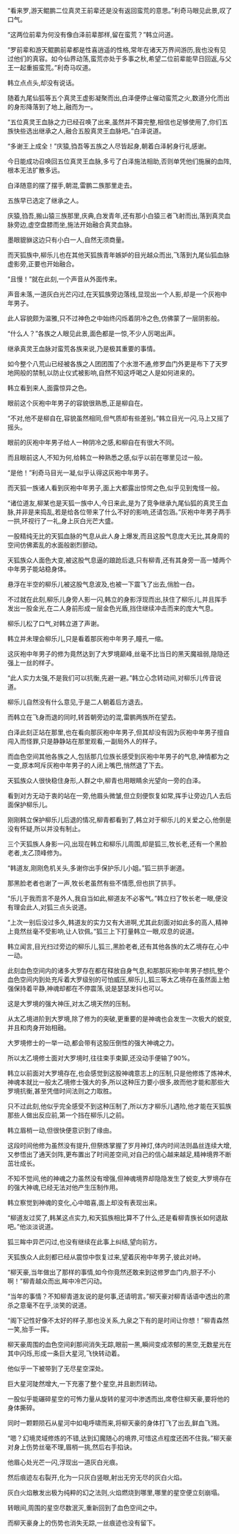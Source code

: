 
“看来罗,游天鲲鹏二位真灵王前辈还是没有返回蛮荒的意思。”利奇马眼见此景,叹了口气。

“这两位前辈为何没有像白泽前辈那样,留在蛮荒？”韩立问道。

“罗前辈和游天鲲鹏前辈都是性喜逍遥的性格,常年在诸天万界间游历,我也没有见过他们的真容。如今仙界动荡,蛮荒亦处于多事之秋,希望二位前辈能早日回返,与父王一起重振蛮荒。”利奇马叹道。

韩立点点头,却没有说话。

随着九尾仙狐等五个真灵王虚影凝聚而出,白泽便停止催动蛮荒之火,数道分化而出的身形降落到了地上,融而为一。

“五位真灵王血脉之力已经召唤了出来,虽然并不算完整,相信也足够使用了,你们五族快些选出继承之人,融合五股真灵王血脉吧。”白泽说道。

“多谢王上成全！”庆猿,驺吾等五族之人尽皆起身,朝着白泽躬身行礼感谢。

今日能成功召唤回五位真灵王血脉,多亏了白泽施法相助,否则单凭他们施展的血阵,根本无法扩散多远。

白泽随意的摆了摆手,朝混,雷鹏二族那里走去。

五族早已选定了继承之人。

庆猿,驺吾,搬山猿三族那里,庆典,白发青年,还有那小白猿三者飞射而出,落到真灵血脉旁边,虚空盘膝而坐,施法开始融合真灵血脉。

墨眼貔貅这边只有小白一人,自然无须商量。

而天狐族中,柳乐儿也在其他天狐族青年嫉妒的目光越众而出,飞落到九尾仙狐血脉虚影旁,正要也开始融合。

“且慢！”就在此刻,一个声音从外面传来。

声音未落,一道灰白光芒闪过,在天狐族旁边落线,显现出一个人影,却是一个灰袍中年男子。

此人容貌颇为温雅,只不过神色之中始终闪烁着阴冷之色,仿佛蒙了一层阴影般。

“什么人？”各族之人眼见此景,面色都是一惊,不少人厉喝出声。

继承真灵王血脉对蛮荒各族来说,乃是极其重要的事情。

如今整个八荒山已经被各族之人团团围了个水泄不通,修罗血门外更是布下了天罗地网般的禁制,以防止仪式被影响,自然不知这呼喝之人是如何进来的。

韩立看到来人,面露惊异之色。

眼前这个灰袍中年男子的容貌很熟悉,正是柳自在。

“不对,他不是柳自在,容貌虽然相同,但气质却有些差别。”韩立目光一闪,马上又摇了摇头。

眼前的灰袍中年男子给人一种阴冷之感,和柳自在有很大不同。

而且眼前这人,不知为何,给韩立一种熟悉之感,似乎以前在哪里见过一般。

“是他！”利奇马目光一凝,似乎认得这灰袍中年男子。

而天狐一族诸人看到灰袍中年男子,面上大都露出惊愕之色,似乎见到鬼怪一般。

“诸位道友,柳某也是天狐一族中人,今日来此,是为了竞争继承九尾仙狐的真灵王血脉,并非是来捣乱,若是给各位带来了什么不好的影响,还请包涵。”灰袍中年男子两手一拱,环视行了一礼,身上灰白光芒大盛。

一股精纯无比的天狐血脉的气息从此人身上爆发,而且这股气息庞大无比,其身周的空间仿佛紊乱的水面般剧烈颤动。

天狐族众人面色大变,被这股气息逼的踉跄后退,只有柳青,还有其身旁一高一矮两个中年男子能站稳身体。

悬浮在半空的柳乐儿被这股气息波及,也被一下震飞了出去,俏脸一白。

不过就在此刻,柳乐儿身旁人影一闪,韩立的身影浮现而出,扶住了柳乐儿,并且挥手发出一股金光,在二人身前形成一层金色光盾,挡住继续冲击而来的庞大气息。

柳乐儿松了口气,对韩立道了声谢。

韩立并未理会柳乐儿,只是看着那灰袍中年男子,瞳孔一缩。

这灰袍中年男子的修为竟然达到了大罗境巅峰,丝毫不比当日的黑天魔祖弱,隐隐还强上一丝的样子。

“此人实力太强,不是我们可以抗衡,先避一避。”韩立心念转动间,对柳乐儿传音说道。

柳乐儿自然没有什么意见,于是二人朝着后方退去。

而韩立在飞身而退的同时,转首朝旁边的混,雷鹏两族所在望去。

白泽此刻正站在那里,也在看向那灰袍中年男子,但其却没有因为灰袍中年男子擅自闯入而怪罪,只是静静站在那里观看,一副局外人的样子。

而血色空间其他各族之人,包括那几位族长感受到灰袍中年男子的气息,神情都为之一变,原本呵斥灰袍中年男子的人闭上嘴巴,悄然退了下去。

天狐族众人很快稳住身形,人群之中,柳青也用眼睛余光望向一旁的白泽。

看到对方无动于衷的站在一旁,他眉头微皱,但立刻便恢复如常,挥手让旁边几人去后面保护柳乐儿。

刚刚韩立保护柳乐儿后退的情况,柳青都看到了,韩立对于柳乐儿的关爱之心,他倒是没有怀疑,所以并没有制止。

三个天狐族人身影一闪,出现在韩立和柳乐儿周围,却是狐三,牧长老,还有一个黑脸老者,太乙顶峰修为。

“韩道友,刚刚危机关头,多谢你出手保护乐儿小姐。”狐三拱手谢道。

那黑脸老者也谢了一声,牧长老虽然有些不情愿,但也拱了拱手。

“乐儿于我而言不是外人,我自当如此,柳道友不必客气。”韩立扫了牧长老一眼,便没有理会此人,对狐三点头说道。

“上次一别后没过多久,韩道友的实力又有大进啊,尤其此刻面对如此多的高人,精神上竟然丝毫不受影响,让人钦佩。”狐三上下打量韩立一眼,叹息的说道。

韩立闻言,目光扫过旁边的柳乐儿,狐三,黑脸老者,还有其他各族的太乙境存在,心中一动。

此刻血色空间内的诸多大罗存在都在释放自身气息,和那那灰袍中年男子想抗,整个血色空间内到处充斥着大罗级别的可怕威压,柳乐儿,狐三等太乙境存在虽然面上勉强保持着平静,神魂却都在不停震荡,说是瑟瑟发抖也可以。

这是大罗境的强大神压,对太乙境天然的压制。

从太乙境进阶到大罗境,除了修为的突破,更重要的是神魂也会发生一次极大的蜕变,并且和肉身开始相融。

大罗境修士的一举一动,都会带有这股压倒性的强大神魂之力。

所以太乙境修士面对大罗境时,往往束手束脚,还没动手便输了90%。

韩立以前面对大罗境存在,也会感觉到这股神魂意志上的压制,只是他修炼了炼神术,神魂本就比一般太乙境修士强大的多,所以这种压力要小很多,故而他才能和那些大罗境抗衡,甚至凭借时间法则之力取胜。

只不过此刻,他似乎完全感受不到这种压制了,所以方才柳乐儿遇险,他才能在天狐族那些人做出反应前,第一个挡在柳乐儿之前。

韩立眉梢一动,但很快便意识到了缘由。

这段时间他修为虽然没有提升,但祭炼掌握了岁月神灯,体内时间法则晶丝连续大增,又参悟出了通天剑阵,更布置出了时间差空间,对自己的信心越来越足,精神境界不断茁壮成长。

不知不觉间,他的神魂之力虽然没有增强,但神魂境界却隐隐发生了蜕变,大罗境存在的强大神魂,已经无法对他产生压制作用。

韩立察觉到神魂的变化,心中暗喜,面上却没有表现出来。

“柳道友过奖了,韩某这点实力,和天狐族相比算不了什么,还是看柳青族长如何退敌吧。”他淡淡说道。

狐三眸中异芒闪过,也没有继续在此事上纠结,望向前方。

天狐族众人此刻都已经从震惊中恢复过来,望着灰袍中年男子,彼此对峙。

“柳天豪,当年做出了那样的事情,如今你竟然还敢来到这修罗血门内,胆子不小啊！”柳青越众而出,眸中冷芒闪动。

“当年的事情？不知柳青道友说的是何事,还请明言。”柳天豪对柳青话语中透出的肃杀之意毫不在乎,淡笑的说道。

“阁下记性好像不太好的样子,那也没关系,九泉之下有的是时间让你想！”柳青森然一笑,抬手一挥。

柳天豪周围的血色空间刹那间消失无踪,眼前一黑,瞬间变成浓郁的黑空,无数星光在其中闪烁,形成一条巨大星河,飞快转动着。

他似乎一下被带到了无尽星空深处。

巨大星河陡然增大,一下充塞了整个星空,并且剧烈转动。

一股似乎能碾碎星空的可怖力量从旋转的星河中渗透而出,席卷住柳天豪,要将他的身体撕碎。

同时一颗颗陨石从星河中如电呼啸而来,将柳天豪的身体打飞了出去,鲜血飞溅。

“嗯？幻境灵域修炼的不错,达到幻魔随心的境界,可惜这点程度还困不住我。”柳天豪对身上伤势丝毫不理,眉梢一挑,然后右手掐诀。

他眉心处光芒一闪,浮现出一道灰白光痕。

然后痕迹左右裂开,化为一只灰白竖眼,射出无穷无尽的灰白火焰。

灰白火焰散发出极为纯粹的幻之法则,火焰燃烧到哪里,哪里的星空便立刻崩塌。

转眼间,周围的星空尽数泯灭,重新回到了血色空间之中。

而柳天豪身上的伤势也消失无踪,一丝痕迹也没有留下。